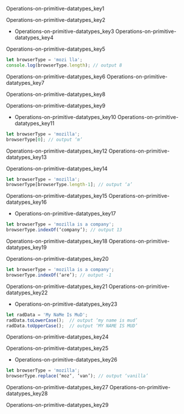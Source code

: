 Operations-on-primitive-datatypes_key1


Operations-on-primitive-datatypes_key2
- Operations-on-primitive-datatypes_key3
Operations-on-primitive-datatypes_key4


Operations-on-primitive-datatypes_key5
```javascript
let browserType = 'mozi lla';
console.log(browserType.length); // output 8
```

Operations-on-primitive-datatypes_key6
Operations-on-primitive-datatypes_key7


Operations-on-primitive-datatypes_key8


Operations-on-primitive-datatypes_key9


- Operations-on-primitive-datatypes_key10
Operations-on-primitive-datatypes_key11
```javascript
let browserType = 'mozilla';
browserType[0]; // output ‘m’
 ```

Operations-on-primitive-datatypes_key12
Operations-on-primitive-datatypes_key13

 
Operations-on-primitive-datatypes_key14
```javascript
let browserType = 'mozilla';
browserType[browserType.length-1]; // output ‘a’
 ```
Operations-on-primitive-datatypes_key15
Operations-on-primitive-datatypes_key16

 
- Operations-on-primitive-datatypes_key17
```javascript
let browserType = 'mozilla is a company';
browserType.indexOf(‘company’); // output 13
```
 
Operations-on-primitive-datatypes_key18
Operations-on-primitive-datatypes_key19


Operations-on-primitive-datatypes_key20
```javascript
let browserType = 'mozilla is a company';
browserType.indexOf(‘are’); // output -1
```
Operations-on-primitive-datatypes_key21
Operations-on-primitive-datatypes_key22

 
- Operations-on-primitive-datatypes_key23
```javascript	
let radData = 'My NaMe Is MuD';
radData.toLowerCase();  // output ‘my name is mud’
radData.toUpperCase();  // output ‘MY NAME IS MUD’
```
Operations-on-primitive-datatypes_key24
    
Operations-on-primitive-datatypes_key25

 
- Operations-on-primitive-datatypes_key26
```javascript
let browserType = 'mozilla';
browserType.replace(‘moz’, ’van’); // output ‘vanilla’
```
Operations-on-primitive-datatypes_key27
Operations-on-primitive-datatypes_key28


Operations-on-primitive-datatypes_key29
